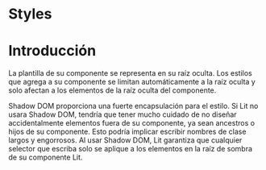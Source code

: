 # Styles

# Introducción

La plantilla de su componente se representa en su raíz oculta. Los estilos que agrega a su componente se limitan automáticamente a la raíz oculta y solo afectan a los elementos de la raíz oculta del componente.

Shadow DOM proporciona una fuerte encapsulación para el estilo. Si Lit no usara Shadow DOM, tendría que tener mucho cuidado de no diseñar accidentalmente elementos fuera de su componente, ya sean ancestros o hijos de su componente. Esto podría implicar escribir nombres de clase largos y engorrosos. Al usar Shadow DOM, Lit garantiza que cualquier selector que escriba solo se aplique a los elementos en la raíz de sombra de su componente Lit.


